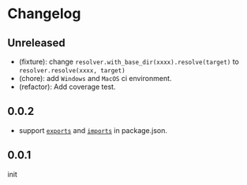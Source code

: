 # Changelog

## Unreleased

- (fixture): change `resolver.with_base_dir(xxxx).resolve(target)` to `resolver.resolve(xxxx, target)`
- (chore): add `Windows` and `MacOS` ci environment.
- (refactor): Add coverage test.

## 0.0.2

- support [`exports`](https://nodejs.org/api/packages.html#exports) and [`imports`](https://nodejs.org/api/packages.html#imports) in package.json.

## 0.0.1

init